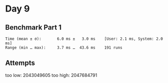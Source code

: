 # Day 9

## Benchmark Part 1

```
Time (mean ± σ):       6.0 ms ±   3.0 ms    [User: 2.1 ms, System: 2.0 ms]
Range (min … max):     3.7 ms …  43.6 ms    191 runs
```


## Attempts

too low: 2043049605
too high: 2047684791
